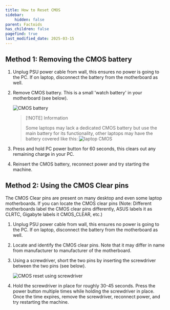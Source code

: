 ```yaml
---
title: How to Reset CMOS
sidebar:
    hidden: false
parent: Factoids
has_children: false
pagefind: true
last_modified_date: 2025-03-15
---
```




## Method 1: Removing the CMOS battery


1. Unplug PSU power cable from wall, this ensures no power is going to the PC. If on laptop, disconnect the battery from the motherboard as well.

2. Remove CMOS battery. This is a small 'watch battery' in your motherboard (see below).

	![CMOS battery](../../../assets/factoids/cmos.webp)

	 > [!NOTE] Information
     > 
	 > Some laptops may lack a dedicated CMOS battery but use the main battery for its functionality, other laptops may have the battery covered like this: ![laptop CMOS](../../../assets/cmos/cmos-laptop.jpg)
	
3. Press and hold PC power button for 60 seconds, this clears out any remaining charge in your PC.

4. Reinsert the CMOS battery, reconnect power and try starting the machine.

## Method 2: Using the CMOS Clear pins
The CMOS Clear pins are present on many desktop and even some laptop motherboards. If you can locate the CMOS clear pins (Note: Different motherboards label the CMOS clear pins differently, ASUS labels it as CLRTC, Gigabyte labels it CMOS_CLEAR, etc.)

1. Unplug PSU power cable from wall, this ensures no power is going to the PC. If on laptop, disconnect the battery from the motherboard as well.

2. Locate and identify the CMOS clear pins. Note that it may differ in name from manufacturer to manufacturer of the motherboard.

3. Using a screwdriver, short the two pins by inserting the screwdriver between the two pins (see below).

	![CMOS reset using screwdriver](../../../assets/factoids/cmos_screwdriver.webp)

4. Hold the screwdriver in place for roughly 30-45 seconds. Press the power button multiple times while holding the screwdriver in place. Once the time expires, remove the screwdriver, reconnect power, and try restarting the machine.
